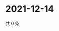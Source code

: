 # 2021-12-14

共 0 条

<!-- BEGIN WEIBO -->
<!-- 最后更新时间 Tue Dec 14 2021 14:00:44 GMT+0800 (China Standard Time) -->

<!-- END WEIBO -->
